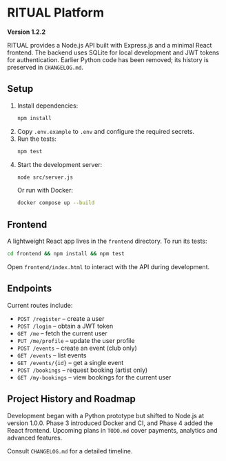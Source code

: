 # RITUAL Platform

**Version 1.2.2**

RITUAL provides a Node.js API built with Express.js and a minimal React frontend. The backend uses SQLite for local development and JWT tokens for authentication. Earlier Python code has been removed; its history is preserved in `CHANGELOG.md`.

## Setup

1. Install dependencies:
   ```bash
   npm install
   ```
2. Copy `.env.example` to `.env` and configure the required secrets.
3. Run the tests:
   ```bash
   npm test
   ```
4. Start the development server:
   ```bash
   node src/server.js
   ```
   Or run with Docker:
   ```bash
   docker compose up --build
   ```

## Frontend

A lightweight React app lives in the `frontend` directory. To run its tests:
```bash
cd frontend && npm install && npm test
```
Open `frontend/index.html` to interact with the API during development.

## Endpoints

Current routes include:
- `POST /register` – create a user
- `POST /login` – obtain a JWT token
- `GET /me` – fetch the current user
- `PUT /me/profile` – update the user profile
- `POST /events` – create an event (club only)
- `GET /events` – list events
- `GET /events/{id}` – get a single event
- `POST /bookings` – request booking (artist only)
- `GET /my-bookings` – view bookings for the current user

## Project History and Roadmap

Development began with a Python prototype but shifted to Node.js at version 1.0.0. Phase 3 introduced Docker and CI, and Phase 4 added the React frontend. Upcoming plans in `TODO.md` cover payments, analytics and advanced features.

Consult `CHANGELOG.md` for a detailed timeline.
